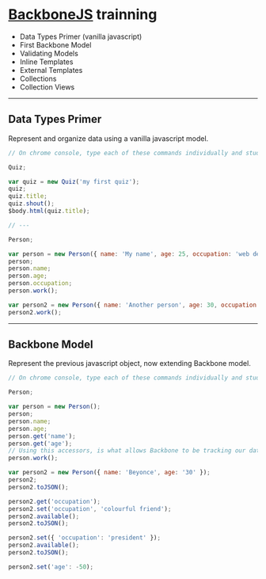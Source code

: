 # [BackboneJS](http://backbonejs.org/) trainning

* Data Types Primer (vanilla javascript)
* First Backbone Model
* Validating Models
* Inline Templates
* External Templates
* Collections
* Collection Views

---

## Data Types Primer

Represent and organize data using a vanilla javascript model.

```javascript
// On chrome console, type each of these commands individually and study what happens

Quiz;

var quiz = new Quiz('my first quiz');
quiz;
quiz.title;
quiz.shout();
$body.html(quiz.title);

// ---

Person;

var person = new Person({ name: 'My name', age: 25, occupation: 'web developer' });
person;
person.name;
person.age;
person.occupation;
person.work();

var person2 = new Person({ name: 'Another person', age: 30, occupation: 'web designer' });
person2.work();
```

---

## Backbone Model

Represent the previous javascript object, now extending Backbone model.

```javascript
// On chrome console, type each of these commands individually and study what happens

Person;

var person = new Person();
person;
person.name;
person.age;
person.get('name');
person.get('age');
// Using this accessors, is what allows Backbone to be tracking our data for changes.
person.work();

var person2 = new Person({ name: 'Beyonce', age: '30' });
person2;
person2.toJSON();

person2.get('occupation');
person2.set('occupation', 'colourful friend');
person2.available();
person2.toJSON();

person2.set({ 'occupation': 'president' });
person2.available();
person2.toJSON();

person2.set('age': -50);
```
